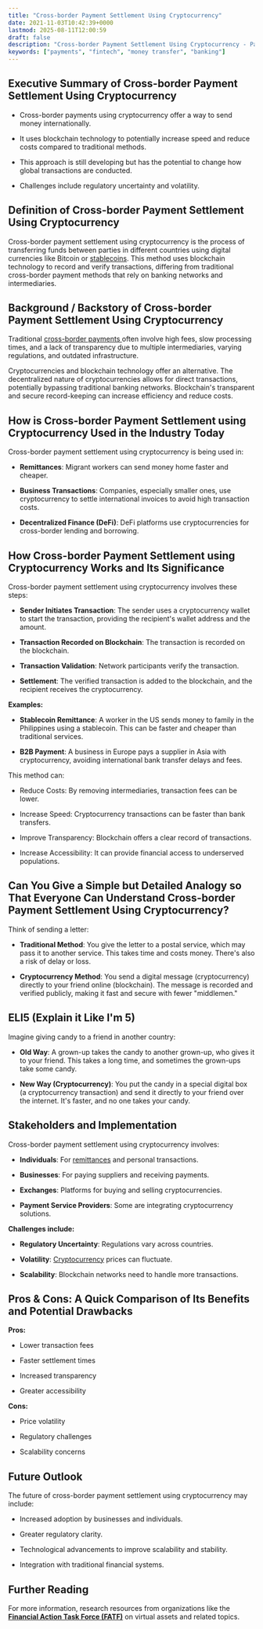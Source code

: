 ```yaml
---
title: "Cross-border Payment Settlement Using Cryptocurrency"
date: 2021-11-03T10:42:39+0000
lastmod: 2025-08-11T12:00:59
draft: false
description: "Cross-border Payment Settlement Using Cryptocurrency - Payment industry knowledge and insights"
keywords: ["payments", "fintech", "money transfer", "banking"]
---
```


## Executive Summary of Cross-border Payment Settlement Using Cryptocurrency

- Cross-border payments using cryptocurrency offer a way to send money internationally.

- It uses blockchain technology to potentially increase speed and reduce costs compared to traditional methods.

- This approach is still developing but has the potential to change how global transactions are conducted.

- Challenges include regulatory uncertainty and volatility.

## Definition of Cross-border Payment Settlement Using Cryptocurrency

Cross-border payment settlement using cryptocurrency is the process of transferring funds between parties in different countries using digital currencies like Bitcoin or [stablecoins](https://faisalkhanllc.xyz/resources/payments-wiki/s/what-is-a-stablecoin/). This method uses blockchain technology to record and verify transactions, differing from traditional cross-border payment methods that rely on banking networks and intermediaries.

## Background / Backstory of Cross-border Payment Settlement Using Cryptocurrency

Traditional [cross-border payments ](https://faisalkhanllc.xyz/resources/payments-wiki/c/cross-border-payments/)often involve high fees, slow processing times, and a lack of transparency due to multiple intermediaries, varying regulations, and outdated infrastructure.

Cryptocurrencies and blockchain technology offer an alternative. The decentralized nature of cryptocurrencies allows for direct transactions, potentially bypassing traditional banking networks. Blockchain's transparent and secure record-keeping can increase efficiency and reduce costs.

## How is Cross-border Payment Settlement using Cryptocurrency Used in the Industry Today

Cross-border payment settlement using cryptocurrency is being used in:

- **Remittances**: Migrant workers can send money home faster and cheaper.

- **Business Transactions**: Companies, especially smaller ones, use cryptocurrency to settle international invoices to avoid high transaction costs.

- **Decentralized Finance (DeFi)**: DeFi platforms use cryptocurrencies for cross-border lending and borrowing.

## How Cross-border Payment Settlement using Cryptocurrency Works and Its Significance

Cross-border payment settlement using cryptocurrency involves these steps:

- **Sender Initiates Transaction**: The sender uses a cryptocurrency wallet to start the transaction, providing the recipient's wallet address and the amount.

- **Transaction Recorded on Blockchain**: The transaction is recorded on the blockchain.

- **Transaction Validation**: Network participants verify the transaction.

- **Settlement**: The verified transaction is added to the blockchain, and the recipient receives the cryptocurrency.

**Examples:**

- **Stablecoin Remittance**: A worker in the US sends money to family in the Philippines using a stablecoin. This can be faster and cheaper than traditional services.

- **B2B Payment**: A business in Europe pays a supplier in Asia with cryptocurrency, avoiding international bank transfer delays and fees.

This method can:

- Reduce Costs: By removing intermediaries, transaction fees can be lower.

- Increase Speed: Cryptocurrency transactions can be faster than bank transfers.

- Improve Transparency: Blockchain offers a clear record of transactions.

- Increase Accessibility: It can provide financial access to underserved populations.

## Can You Give a Simple but Detailed Analogy so That Everyone Can Understand Cross-border Payment Settlement Using Cryptocurrency?

Think of sending a letter:

- **Traditional Method**: You give the letter to a postal service, which may pass it to another service. This takes time and costs money. There's also a risk of delay or loss.

- **Cryptocurrency Method**: You send a digital message (cryptocurrency) directly to your friend online (blockchain). The message is recorded and verified publicly, making it fast and secure with fewer "middlemen."

## ELI5 (Explain it Like I'm 5)

Imagine giving candy to a friend in another country:

- **Old Way**: A grown-up takes the candy to another grown-up, who gives it to your friend. This takes a long time, and sometimes the grown-ups take some candy.

- **New Way (Cryptocurrency)**: You put the candy in a special digital box (a cryptocurrency transaction) and send it directly to your friend over the internet. It's faster, and no one takes your candy.

## Stakeholders and Implementation

Cross-border payment settlement using cryptocurrency involves:

- **Individuals**: For [remittances](https://faisalkhanllc.xyz/resources/payments-wiki/r/remittances/) and personal transactions.

- **Businesses**: For paying suppliers and receiving payments.

- **Exchanges**: Platforms for buying and selling cryptocurrencies.

- **Payment Service Providers**: Some are integrating cryptocurrency solutions.

**Challenges include:**

- **Regulatory Uncertainty**: Regulations vary across countries.

- **Volatility**: [Cryptocurrency](https://faisalkhanllc.xyz/resources/payments-wiki/c/cryptocurrency/) prices can fluctuate.

- **Scalability**: Blockchain networks need to handle more transactions.

## Pros & Cons: A Quick Comparison of Its Benefits and Potential Drawbacks

**Pros:**

- Lower transaction fees

- Faster settlement times

- Increased transparency

- Greater accessibility

**Cons:**

- Price volatility

- Regulatory challenges

- Scalability concerns

## Future Outlook

The future of cross-border payment settlement using cryptocurrency may include:

- Increased adoption by businesses and individuals.

- Greater regulatory clarity.

- Technological advancements to improve scalability and stability.

- Integration with traditional financial systems.

## Further Reading

For more information, research resources from organizations like the **[Financial Action Task Force (FATF)](https://www.fatf-gafi.org/en/home.html)** on virtual assets and related topics.